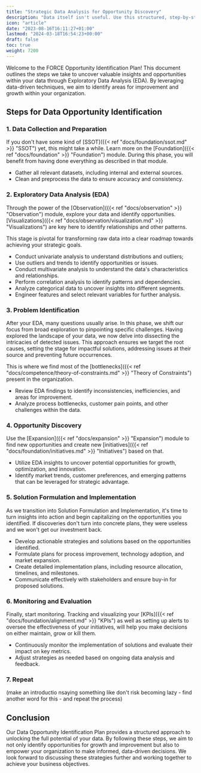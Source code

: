 ```yaml
---
title: "Strategic Data Analysis for Opportunity Discovery"
description: "Data itself isn't useful. Use this structured, step-by-step guide to discover actionable insights and opportunities in your organization's data and processes."
icon: "article"
date: "2023-08-16T16:11:27+01:00"
lastmod: "2024-03-18T16:54:23+00:00"
draft: false
toc: true
weight: 7200
---
```



Welcome to the FORCE Opportunity Identification Plan! This document outlines the steps we take to uncover valuable insights and opportunities within your data through Exploratory Data Analysis (EDA). By leveraging data-driven techniques, we aim to identify areas for improvement and growth within your organization.


## Steps for Data Opportunity Identification

### 1. Data Collection and Preparation

If you don't have some kind of [SSOT]({{< ref "docs/foundation/ssot.md" >}} "SSOT") yet, this might take a while. Learn more on the [Foundation]({{< ref "docs/foundation" >}} "Foundation") module. During this phase, you will benefit from having done everything as described in that module.

- Gather all relevant datasets, including internal and external sources.
- Clean and preprocess the data to ensure accuracy and consistency.

### 2. Exploratory Data Analysis (EDA)

Through the power of the [Observation]({{< ref "docs/observation" >}} "Observation") module, explore your data and identify opportunities. [Visualizations]({{< ref "docs/observation/visualization.md" >}} "Visualizations")  are key here to identify relationships and other patterns.

This stage is pivotal for transforming raw data into a clear roadmap towards achieving your strategic goals.

   - Conduct univariate analysis to understand distributions and outliers;
   - Use outliers and trends to identify opportunities or issues.
   - Conduct multivariate analysis to understand the data's characteristics and relationships.
   - Perform correlation analysis to identify patterns and dependencies.
   - Analyze categorical data to uncover insights into different segments.
   - Engineer features and select relevant variables for further analysis.

### 3. Problem Identification
After your EDA, many questions usually arise. In this phase, we shift our focus from broad exploration to pinpointing specific challenges. Having explored the landscape of your data, we now delve into dissecting the intricacies of detected issues. This approach ensures we target the root causes, setting the stage for impactful solutions, addressing issues at their source and preventing future occurrences.

This is where we find most of the [bottlenecks]({{< ref "docs/competence/theory-of-constraints.md" >}} "Theory of Constraints") present in the organization. 


   - Review EDA findings to identify inconsistencies, inefficiencies, and areas for improvement.
   - Analyze process bottlenecks, customer pain points, and other challenges within the data.

### 4. Opportunity Discovery

Use the [Expansion]({{< ref "docs/expansion" >}} "Expansion") module to find new opportunities and create new [initiatives]({{< ref "docs/foundation/initiatives.md" >}} "Initiatives") based on that.

   - Utilize EDA insights to uncover potential opportunities for growth, optimization, and innovation.
   - Identify market trends, customer preferences, and emerging patterns that can be leveraged for strategic advantage.

### 5. Solution Formulation and Implementation

As we transition into Solution Formulation and Implementation, it's time to turn insights into action and begin capitalizing on the opportunities you identified. If discoveries don't turn into concrete plans, they were useless and we won't get our investment back. 

   - Develop actionable strategies and solutions based on the opportunities identified.
   - Formulate plans for process improvement, technology adoption, and market expansion.
   - Create detailed implementation plans, including resource allocation, timelines, and milestones.
   - Communicate effectively with stakeholders and ensure buy-in for proposed solutions.

### 6. Monitoring and Evaluation

Finally, start monitoring. Tracking and visualizing your [KPIs]({{< ref "docs/foundation/alignment.md" >}} "KPIs") as well as setting up alerts to oversee the effectiveness of your initiatives, will help you make decisions on either maintain, grow or kill them.

   - Continuously monitor the implementation of solutions and evaluate their impact on key metrics.
   - Adjust strategies as needed based on ongoing data analysis and feedback.

### 7. Repeat

(make an introductio nsaying something like don't risk becoming lazy - find another word for this - and repeat the process)

## Conclusion
Our Data Opportunity Identification Plan provides a structured approach to unlocking the full potential of your data. By following these steps, we aim to not only identify opportunities for growth and improvement but also to empower your organization to make informed, data-driven decisions. We look forward to discussing these strategies further and working together to achieve your business objectives.
